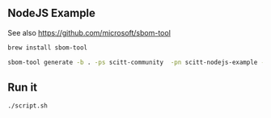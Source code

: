 
## NodeJS Example

See also https://github.com/microsoft/sbom-tool

```sh
brew install sbom-tool
```



```sh
sbom-tool generate -b . -ps scitt-community  -pn scitt-nodejs-example -pv 0.0.0
```


## Run it

```sh
./script.sh
```